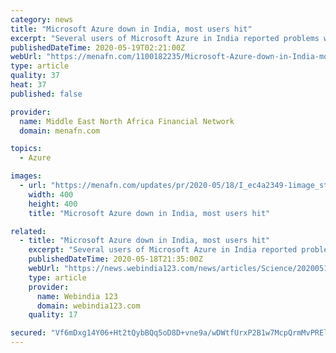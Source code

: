 ```yaml
---
category: news
title: "Microsoft Azure down in India, most users hit"
excerpt: "Several users of Microsoft Azure in India reported problems with accessing the Cloud-based service on Monday.User reports compiled by Downdetector, a service that gives details about live outages, showed that some users faced problems Azure portal loading,"
publishedDateTime: 2020-05-19T02:21:00Z
webUrl: "https://menafn.com/1100182235/Microsoft-Azure-down-in-India-most-users-hit"
type: article
quality: 37
heat: 37
published: false

provider:
  name: Middle East North Africa Financial Network
  domain: menafn.com

topics:
  - Azure

images:
  - url: "https://menafn.com/updates/pr/2020-05/18/I_ec4a2349-1image_story.jpg"
    width: 400
    height: 400
    title: "Microsoft Azure down in India, most users hit"

related:
  - title: "Microsoft Azure down in India, most users hit"
    excerpt: "Several users of Microsoft Azure in India reported problems with accessing the Cloud-based service on Monday. User reports compiled by Downdetector, a service that gives details about live outages, showed that some users faced problems Azure portal loading, while others faced connection failures. \"Hello @Azure and @AzureSupport, most of our ..."
    publishedDateTime: 2020-05-18T21:35:00Z
    webUrl: "https://news.webindia123.com/news/articles/Science/20200519/3560754.html"
    type: article
    provider:
      name: Webindia 123
      domain: webindia123.com
    quality: 17

secured: "Vf6mDxg14Y06+Ht2tQybBQq5oD8D+vne9a/wDWtfUrxP2B1w7McpQrmMvPRElEjs5nTrvKyEX2JQnKvh3uAn+G4ZUETneXRNGDZAFZqrr5zBUmnb6ReUMTZSfiEOvAgyJMGnEkqd9OBNI6o8DHGThBWw1PdXVYWrosYYN3OyNQXS2BJdUqaETRLFKRbw02RHlWx+p+ZkOlgnycidgLoe8/HTqh72q7V59xpgML2a5glfrSHpoHTDn4EPiba12iFnIjlrTxBY4c4AcXJSnLtuyXrWIlPc6z2MmILY3WJJtox3Qr2hG0LDK93qQ8mnZYkZ;8fm9oMNevM17SEBTN//mwA=="
---
```


